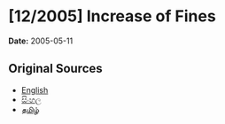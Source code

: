 # [12/2005] Increase of Fines

**Date:** 2005-05-11

## Original Sources

- [English](https://documents.gov.lk/view/acts/2005/5/12-2005_E.pdf)
- [සිංහල](https://documents.gov.lk/view/acts/2005/5/12-2005_S.pdf)
- [தமிழ்](https://documents.gov.lk/view/acts/2005/5/12-2005_T.pdf)
